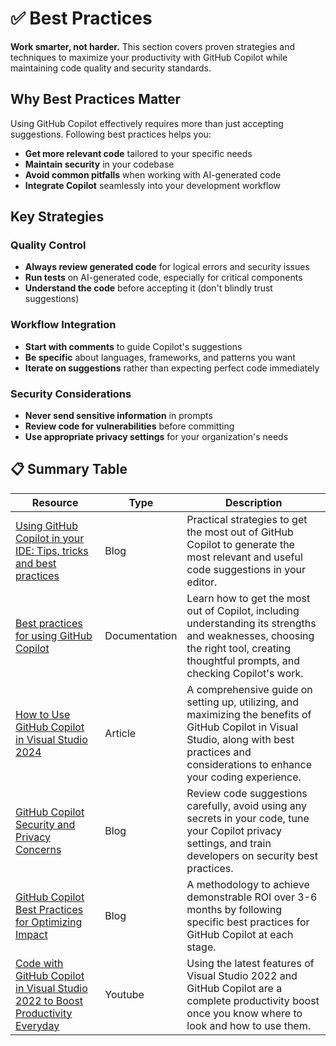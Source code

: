 # ✅ Best Practices

**Work smarter, not harder.** This section covers proven strategies and techniques to maximize your productivity with GitHub Copilot while maintaining code quality and security standards.

## Why Best Practices Matter

Using GitHub Copilot effectively requires more than just accepting suggestions. Following best practices helps you:

- **Get more relevant code** tailored to your specific needs
- **Maintain security** in your codebase
- **Avoid common pitfalls** when working with AI-generated code
- **Integrate Copilot** seamlessly into your development workflow

## Key Strategies

### Quality Control

- **Always review generated code** for logical errors and security issues
- **Run tests** on AI-generated code, especially for critical components
- **Understand the code** before accepting it (don't blindly trust suggestions)

### Workflow Integration

- **Start with comments** to guide Copilot's suggestions
- **Be specific** about languages, frameworks, and patterns you want
- **Iterate on suggestions** rather than expecting perfect code immediately

### Security Considerations

- **Never send sensitive information** in prompts
- **Review code for vulnerabilities** before committing
- **Use appropriate privacy settings** for your organization's needs

## 📋 Summary Table

| Resource | Type | Description |
| -------- | ---- | ----------- |
| [Using GitHub Copilot in your IDE: Tips, tricks and best practices](https://github.blog/developer-skills/github/how-to-use-github-copilot-in-your-ide-tips-tricks-and-best-practices/) | Blog | Practical strategies to get the most out of GitHub Copilot to generate the most relevant and useful code suggestions in your editor. |
| [Best practices for using GitHub Copilot](https://docs.github.com/en/copilot/using-github-copilot/best-practices-for-using-github-copilot) | Documentation | Learn how to get the most out of Copilot, including understanding its strengths and weaknesses, choosing the right tool, creating thoughtful prompts, and checking Copilot's work. |
| [How to Use GitHub Copilot in Visual Studio 2024](https://medium.com/bytehide/how-to-use-github-copilot-in-visual-studio-2024-dd4c0903a877) | Article | A comprehensive guide on setting up, utilizing, and maximizing the benefits of GitHub Copilot in Visual Studio, along with best practices and considerations to enhance your coding experience. |
| [GitHub Copilot Security and Privacy Concerns](https://blog.gitguardian.com/github-copilot-security-and-privacy/) | Blog | Review code suggestions carefully, avoid using any secrets in your code, tune your Copilot privacy settings, and train developers on security best practices. |
| [GitHub Copilot Best Practices for Optimizing Impact](https://www.faros.ai/blog/github-copilot-best-practices-for-optimizing-impact) | Blog | A methodology to achieve demonstrable ROI over 3-6 months by following specific best practices for GitHub Copilot at each stage. |
| [Code with GitHub Copilot in Visual Studio 2022 to Boost Productivity Everyday](https://youtu.be/Z6BYhJl9hV8?list=PLwOF5UVsZWUgxJx4KIS0EV5o68UOQajw7) | Youtube | Using the latest features of Visual Studio 2022 and GitHub Copilot are a complete productivity boost once you know where to look and how to use them. |